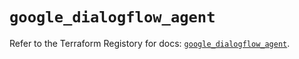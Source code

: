 # `google_dialogflow_agent`

Refer to the Terraform Registory for docs: [`google_dialogflow_agent`](https://registry.terraform.io/providers/hashicorp/google/4.82.0/docs/resources/dialogflow_agent).
